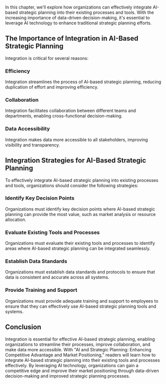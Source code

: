 
In this chapter, we'll explore how organizations can effectively integrate AI-based strategic planning into their existing processes and tools. With the increasing importance of data-driven decision-making, it's essential to leverage AI technology to enhance traditional strategic planning efforts.

The Importance of Integration in AI-Based Strategic Planning
------------------------------------------------------------

Integration is critical for several reasons:

### Efficiency

Integration streamlines the process of AI-based strategic planning, reducing duplication of effort and improving efficiency.

### Collaboration

Integration facilitates collaboration between different teams and departments, enabling cross-functional decision-making.

### Data Accessibility

Integration makes data more accessible to all stakeholders, improving visibility and transparency.

Integration Strategies for AI-Based Strategic Planning
------------------------------------------------------

To effectively integrate AI-based strategic planning into existing processes and tools, organizations should consider the following strategies:

### Identify Key Decision Points

Organizations must identify key decision points where AI-based strategic planning can provide the most value, such as market analysis or resource allocation.

### Evaluate Existing Tools and Processes

Organizations must evaluate their existing tools and processes to identify areas where AI-based strategic planning can be integrated seamlessly.

### Establish Data Standards

Organizations must establish data standards and protocols to ensure that data is consistent and accurate across all systems.

### Provide Training and Support

Organizations must provide adequate training and support to employees to ensure that they can effectively use AI-based strategic planning tools and systems.

Conclusion
----------

Integration is essential for effective AI-based strategic planning, enabling organizations to streamline their processes, improve collaboration, and make data more accessible. With "AI and Strategic Planning: Enhancing Competitive Advantage and Market Positioning," readers will learn how to integrate AI-based strategic planning into their existing tools and processes effectively. By leveraging AI technology, organizations can gain a competitive edge and improve their market positioning through data-driven decision-making and improved strategic planning processes.

